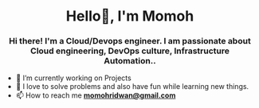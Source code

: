 <h1 align="center">Hello👋, I'm Momoh</h1>
<h3 align="center">Hi there! I'm a Cloud/Devops engineer. I am passionate about Cloud engineering, DevOps culture, Infrastructure Automation..</h3>


- 🌱 I’m currently working on Projects
- 👯 I love to solve problems and also have fun while learning new things.
- 📫 How to reach me **momohridwan@gmail.com**
